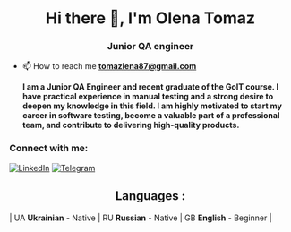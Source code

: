 <h1 align="center">Hi there  👋, I'm Olena Tomaz</h1>
<h3 align="center">Junior QA engineer</h3>


- 📫 How to reach me **tomazlena87@gmail.com**

   **I am a Junior QA Engineer and recent graduate of the GoIT course. I have practical experience in manual testing and a strong desire to deepen my knowledge in this field. I am highly motivated to start my career in software testing, become a valuable part of a professional team, and contribute to delivering high-quality products.** 

<h3 align="left">Connect with me:</h3>

[![LinkedIn](https://img.shields.io/badge/LinkedIn-0077B5?style=for-the-badge&logo=linkedin&logoColor=white)](https://www.linkedin.com/in/olena-tomaz-195445207/)
[![Telegram](https://img.shields.io/badge/Telegram-2CA5E0?style=for-the-badge&logo=telegram&logoColor=white)](https://t.me/tomaz_olena)

<h2 align="center">Languages :</h3>

| UA **Ukrainian** - Native | RU **Russian** - Native | GB **English** - Beginner |

 
